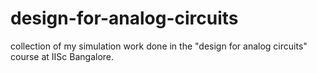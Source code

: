 # design-for-analog-circuits
collection of my simulation work done in the "design for analog circuits" course at IISc Bangalore.
